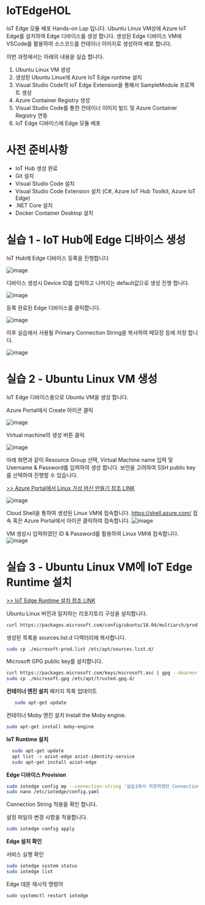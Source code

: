 # IoTEdgeHOL
IoT Edge 모듈 배포 Hands-on Lap 입니다.
Ubuntu Linux VM상에 Azure IoT Edge를 설치하여 Edge 디바이스를 생성 합니다.
생성된 Edge 디바이스 VM에 VSCode를 활용하여 소스코드를 컨테이너 이미지로 생성하여 배포 합니다.

이번 과정에서는 아래의 내용을 실습 합니다.
1. Ubuntu Linux VM 생성
2. 생성된 Ubuntu Linux에 Azure IoT Edge runtime 설치
3. Visual Studio Code의 IoT Edge Extension을 통해서 SampleModule 프로젝트 생성
4. Azure Container Registry 생성
5. Visual Studio Code를 통한 컨테이너 이미지 빌드 및 Azure Container Registry 연동
6. IoT Edge 디바이스에 Edge 모듈 배포

# 사전 준비사항
- IoT Hub 생성 완료
- Git 설치
- Visual Studio Code 설치
- Visual Studio Code Extension 설치 (C#, Azure IoT Hub Toolkit, Azure IoT Edge)
- .NET Core 설치
- Docker Container Desktop 설치


# 실습 1 - IoT Hub에 Edge 디바이스 생성
IoT Hub에 Edge 디바이스 등록을 진행합니다

![image](https://user-images.githubusercontent.com/14192817/139300912-fdc68578-88dd-4d71-8c99-3f39c246aa8d.png)

디바이스 생성시 Device ID를 입력하고 나머지는 default값으로 생성 진행 합니다.

![image](https://user-images.githubusercontent.com/14192817/139301040-b22407dc-00f3-40b7-bf9e-47f1868cec21.png)

등록 완료된 Edge 디바이스를 클릭합니다.

![image](https://user-images.githubusercontent.com/14192817/139301177-8d63b338-281f-44dc-ac64-0c5dc9da02e2.png)

이후 실습에서 사용될 Primary Connection String을 복사하여 메모장 등에 저장 합니다.

![image](https://user-images.githubusercontent.com/14192817/139301221-4db9bc4a-2d50-42c1-911a-aec7a97760ec.png)


# 실습 2 - Ubuntu Linux VM 생성
IoT Edge 디바이스용으로 Ubuntu VM을 생성 합니다.

Azure Portal에서 Create 아이콘 클릭

![image](https://user-images.githubusercontent.com/14192817/139298970-6744e729-eec7-4371-8ace-f4a818f58804.png)

Virtual machine의 생성 버튼 클릭

![image](https://user-images.githubusercontent.com/14192817/139299181-cf0e0ef3-9d72-47eb-8321-a18ce8f10697.png)

아래 화면과 같이 Resource Group 선택, Virtual Machine name 입력 및 Username & Password를 입력하여 생성 합니다.
보안을 고려하여 SSH public key를 선택하여 진행할 수 있습니다.

[>> Azure Portal에서 Linux 가상 머신 만들기 참조 LINK](https://docs.microsoft.com/ko-kr/azure/virtual-machines/linux/quick-create-portal#create-virtual-machine)

![image](https://user-images.githubusercontent.com/14192817/139299248-b9c80f8b-3a16-43f3-ad39-5c6ef1334d64.png)

Cloud Shell을 통하여 생성된 Linux VM에 접속합니다.
https://shell.azure.com/ 접속 혹은 Azure Portal에서 아이콘 클릭하여 접속합니다.
![image](https://user-images.githubusercontent.com/14192817/139300185-432cc299-d89c-42db-8dd7-3f4a3be54efb.png)

VM 생성시 입력하였던 ID & Password를 활용하여 Linux VM에 접속합니다.
![image](https://user-images.githubusercontent.com/14192817/139300489-61f97004-e2f0-4aef-a588-8a969ae06cd4.png)


# 실습 3 - Ubuntu Linux VM에 IoT Edge Runtime 설치
[>> IoT Edge Runtime 설치 참조 LINK](https://docs.microsoft.com/ko-kr/azure/iot-edge/how-to-provision-single-device-linux-symmetric?view=iotedge-2020-11&tabs=azure-portal)

Ubuntu Linux 버전과 일치하는 리포지토리 구성을 설치합니다.
  ```bash
curl https://packages.microsoft.com/config/ubuntu/18.04/multiarch/prod.list > ./microsoft-prod.list
 ```

생성된 목록을 sources.list.d 디렉터리에 복사합니다.
```bash
sudo cp ./microsoft-prod.list /etc/apt/sources.list.d/
 ```

Microsoft GPG public key를 설치합니다.
 ```bash
curl https://packages.microsoft.com/keys/microsoft.asc | gpg --dearmor > microsoft.gpg
sudo cp ./microsoft.gpg /etc/apt/trusted.gpg.d/
 ```

**컨테이너 엔진 설치**
패키지 목록 업데이트
 ```bash
    sudo apt-get update
 ```
 
 컨테이너 Moby 엔진 설치
Install the Moby engine.
   ```bash
   sudo apt-get install moby-engine
  ```


**IoT Runtime 설치**

 ```bash
   sudo apt-get update
   apt list -a aziot-edge aziot-identity-service
   sudo apt-get install aziot-edge
 ```

**Edge 디바이스 Provision**
 ```bash
sudo iotedge config mp --connection-string '실습1에서 저장하였던 Connection String 입력'
sudo nano /etc/iotedge/config.yaml
  ```
 Connection String 적용을 확인 합니다.

설정 파일의 변경 사항을 적용합니다.
 ```bash
 sudo iotedge config apply
 ```

**Edge 설치 확인**

서비스 실행 확인
```bash
sudo iotedge system status
sudo iotedge list
 ```

Edge 데몬 재시작 명령어
 ```bash
sudo systemctl restart iotedge
 ```


